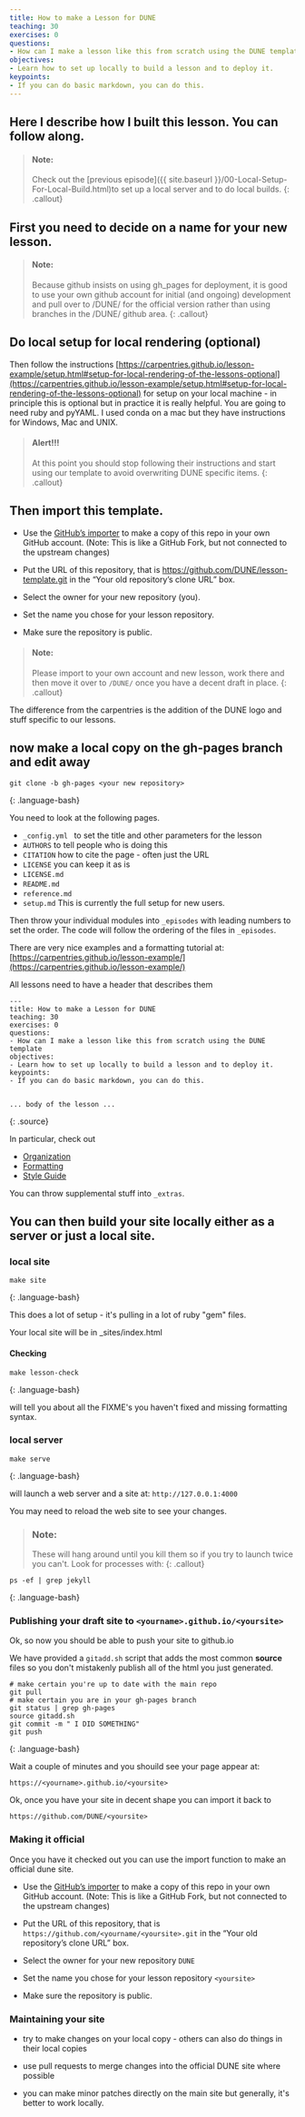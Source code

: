 ```yaml
---
title: How to make a Lesson for DUNE
teaching: 30
exercises: 0
questions:
- How can I make a lesson like this from scratch using the DUNE template
objectives:
- Learn how to set up locally to build a lesson and to deploy it.
keypoints:
- If you can do basic markdown, you can do this. 
---
```



## Here I describe how I built this lesson.  You can follow along. 



> #### Note:  
> Check out the [previous episode]({{ site.baseurl }}/00-Local-Setup-For-Local-Build.html)to set up a local server and to do local builds. 
{: .callout}

## First you need to decide on a name for your new lesson. 

> #### Note: 
> Because github insists on using gh_pages for deployment, it is good to use your own github account for initial (and ongoing) development and pull over to /DUNE/ for the official version rather than using branches in the /DUNE/ github area.
{: .callout}

## Do local setup for local rendering (optional)

Then follow the instructions [https://carpentries.github.io/lesson-example/setup.html#setup-for-local-rendering-of-the-lessons-optional](https://carpentries.github.io/lesson-example/setup.html#setup-for-local-rendering-of-the-lessons-optional) for setup on your local machine - in principle this is optional but in practice it is really helpful.  You are going to need ruby and pyYAML.  I used conda on a mac but they have instructions for Windows, Mac and UNIX. 

> #### Alert!!! 
> At this point you should stop following their instructions and start using our template to avoid overwriting DUNE specific items. 
{: .callout}

## Then import this template. 

- Use the [GitHub’s importer](https://github.com/new/import) to make a copy of this repo in your own GitHub account. (Note: This is like a GitHub Fork, but not connected to the upstream changes)

- Put the URL of this repository, that is https://github.com/DUNE/lesson-template.git in the “Your old repository’s clone URL” box. 

- Select the owner for your new repository (you). 

- Set the name you chose for your lesson repository. 

- Make sure the repository is public.

> #### Note: 
> Please import to your own account and new lesson, work there and then move it over to `/DUNE/` once you have a decent draft in place. 
{: .callout}


The difference from the carpentries is the addition of the DUNE logo and stuff specific to our lessons.  


## now make a local copy on the gh-pages branch and edit away
~~~
git clone -b gh-pages <your new repository>
~~~
{: .language-bash}

You need to look at the following pages.

- `_config.yml ` to set the title and other parameters for the lesson
- `AUTHORS` to tell people who is doing this
- `CITATION` how to cite the page - often just the URL
- `LICENSE`  you can keep it as is
- `LICENSE.md` 
- `README.md`
- `reference.md`
- `setup.md` This is currently the full setup for new users. 

Then throw your individual modules into `_episodes` with leading numbers to set the order.  The code will follow the ordering of the files in `_episodes`.  

There are very nice examples and a formatting tutorial at: [https://carpentries.github.io/lesson-example/](https://carpentries.github.io/lesson-example/)

All lessons need to have a header that describes them

~~~
---
title: How to make a Lesson for DUNE
teaching: 30
exercises: 0
questions:
- How can I make a lesson like this from scratch using the DUNE template
objectives:
- Learn how to set up locally to build a lesson and to deploy it.
keypoints:
- If you can do basic markdown, you can do this. 


... body of the lesson ...

~~~

{: .source}

In particular, check out 

- [Organization](https://carpentries.github.io/lesson-example/03-organization/index.html)
- [Formatting](https://carpentries.github.io/lesson-example/04-formatting/index.html)
- [Style Guide](https://carpentries.github.io/lesson-example/06-style-guide/index.html)

You can throw supplemental stuff into `_extras`.

## You can then build your site locally either as a server or just a local site.

### local site

~~~
make site
~~~
{: .language-bash}

This does a lot of setup - it's pulling in a lot of ruby "gem" files. 

Your local site will be in _sites/index.html

#### Checking

~~~ 
make lesson-check
~~~
{: .language-bash}

will tell you about all the FIXME's you haven't fixed and missing formatting syntax.

### local server

~~~ 
make serve
~~~
{: .language-bash}

will launch a web server and a site at: `http://127.0.0.1:4000`  

You may need to reload the web site to see your changes. 

> ### Note: 
> These will hang around until you kill them so if you try to launch twice you can't. Look for processes with:
{: .callout}


~~~
ps -ef | grep jekyll
~~~
{: .language-bash}

### Publishing your draft site to `<yourname>.github.io/<yoursite>`

Ok, so now you should be able to push your site to github.io

We have provided a `gitadd.sh` script that adds the most common **source** files so you don't mistakenly publish all of the html you just generated.

~~~
# make certain you're up to date with the main repo
git pull
# make certain you are in your gh-pages branch
git status | grep gh-pages 
source gitadd.sh
git commit -m " I DID SOMETHING"
git push
~~~
{: .language-bash}

Wait a couple of minutes and you shouild see your page appear at:

`https://<yourname>.github.io/<yoursite>`


Ok, once you have your site in decent shape you can import it back to

`https://github.com/DUNE/<yoursite>`

### Making it official

Once you have it checked out you can use the import function to make an official dune site.

- Use the [GitHub’s importer](https://github.com/new/import) to make a copy of this repo in your own GitHub account. (Note: This is like a GitHub Fork, but not connected to the upstream changes)

- Put the URL of this repository, that is `https://github.com/<yourname/<yoursite>.git` in the “Your old repository’s clone URL” box. 

- Select the owner for your new repository `DUNE`

- Set the name you chose for your lesson repository `<yoursite>`

- Make sure the repository is public.

### Maintaining your site

- try to make changes on your local copy - others can also do things in their local copies

- use pull requests to merge changes into the official DUNE site where possible

- you can make minor patches directly on the main site but generally, it's better to work locally. 

